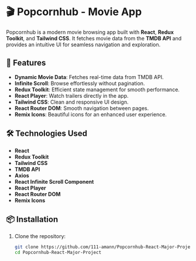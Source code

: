 # 🎬 Popcornhub - Movie App  

Popcornhub is a modern movie browsing app built with **React**, **Redux Toolkit**, and **Tailwind CSS**. It fetches movie data from the **TMDB API** and provides an intuitive UI for seamless navigation and exploration.  

## 🚀 Features  

- **Dynamic Movie Data**: Fetches real-time data from TMDB API.  
- **Infinite Scroll**: Browse effortlessly without pagination.  
- **Redux Toolkit**: Efficient state management for smooth performance.  
- **React Player**: Watch trailers directly in the app.  
- **Tailwind CSS**: Clean and responsive UI design.  
- **React Router DOM**: Smooth navigation between pages.  
- **Remix Icons**: Beautiful icons for an enhanced user experience.  

## 🛠️ Technologies Used  

- **React**  
- **Redux Toolkit**  
- **Tailwind CSS**  
- **TMDB API**  
- **Axios**  
- **React Infinite Scroll Component**  
- **React Player**  
- **React Router DOM**  
- **Remix Icons**  

## 📦 Installation  

1. Clone the repository:  
   ```bash
   git clone https://github.com/111-amann/Popcornhub-React-Major-Project.git
   cd Popcornhub-React-Major-Project
